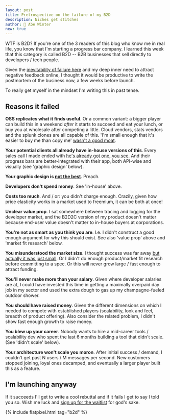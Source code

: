 ```yaml
---
layout: post
title: Pretrospective on the failure of my B2D
description: Niches get stitches
author: 🔮 Abe Winter
new: true
---
```


WTF is B2D? If you're one of the 3 readers of this blog who know me in real life, you know that I'm starting a progress bar company. I learned this week that this category is called B2D -- B2B businesses that sell directly to developers / tech people.

Given the [inevitability of failure here](https://youtu.be/thbICk05yPk?t=124) and my deep inner need to attract negative feedback online, I thought it would be productive to write the postmortem of the business now, a few weeks before launch.

To really get myself in the mindset I'm writing this in past tense.

## Reasons it failed

**OSS replicates what it finds useful**. Or a common variant: a bigger player can build this in a weekend *after* it starts to succeed and eat your lunch, or buy you at wholesale after competing a little. Cloud vendors, stats vendors and the splunk clones are all capable of this. 'I'm small enough that it's easier to buy me than copy me' [wasn't a good moat](https://www.youtube.com/watch?v=uB_iD1ZCVG0).

**Your potential clients all already have in-house versions of this**. Every sales call I made ended with [he's already got one, you see](https://www.youtube.com/watch?v=DGXx56WqqJw). And their progress bars are better-integrated with their app, both API-wise and visually (see 'graphic design' below).

**Your graphic design is [not the best](https://en.wikipedia.org/wiki/Ecce_Homo_(Mart%C3%ADnez_and_Gim%C3%A9nez,_Borja))**. Preach.

**Developers don't spend money**. See 'in-house' above.

**Costs too much**. And / or: you didn't charge enough. Crazily, given how price elasticity works in a market used to freemium, it can be both at once!

**Unclear value prop**. I sat somewhere between tracing and logging for the developer market, and the B2D2C version of my product doesn't matter because end-user value doesn't matter to in-house buyers at corporations.

**You're not as smart as you think you are**. I.e. I didn't construct a good enough argument for why this should exist. See also 'value prop' above and 'market fit research' below.

**You misunderstood the market size**. I thought success was far away [but actually it was just small](https://www.youtube.com/watch?v=MMiKyfd6hA0). Or I didn't do enough product/market fit research before committing to a spec. Or this will never grow large / fast enough to attract funding.

**You'll never make more than your salary**. Given where developer salaries are at, I could have invested this time in getting a maximally overpaid day job in my sector and used the extra dough to gas up my champagne-fueled outdoor shower.

**You should have raised money**. Given the different dimensions on which I needed to compete with established players (scalability, look and feel, breadth of product offering). Also consider the related problem, I didn't show fast enough growth to raise money.

**You blew up your career**. Nobody wants to hire a mid-career tools / scalability dev who spent the last 6 months building a tool that didn't scale. (See 'didn't scale' below).

**Your architecture won't scale you moron**. After initial success / demand, I couldn't get past N users / M messages per second. New customers stopped joining, loyal ones decamped, and eventually a larger player built this as a feature.

## I'm launching anyway

If it succeeds I'll get to write a cool rebuttal and if it fails I get to say I told you so. Wish me luck and [sign up for the waitlist](https://cloudprogress.io) for god's sake.

{% include flatpixel.html tag="b2d" %}
